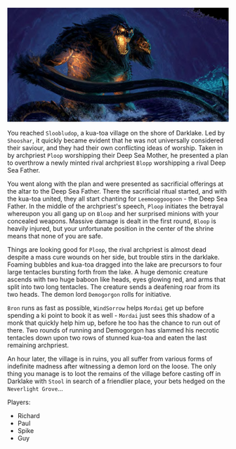 ![](07-demogorgon.png)

You reached `Sloobludop`, a kua-toa village on the shore of Darklake. Led by `Shooshar`, it quickly became evident that he was not universally considered their saviour, and they had their own conflicting ideas of worship. Taken in by archpriest `Ploop` worshipping their Deep Sea Mother, he presented a plan to overthrow a newly minted rival archpriest `Blopp` worshipping a rival Deep Sea Father.

 You went along with the plan and were presented as sacrificial offerings at the altar to the Deep Sea Father. There the sacrificial ritual started, and with the kua-toa united, they all start chanting for `Leemooggoogoon` - the Deep Sea Father. In the middle of the archpriest's speech, `Ploop` initiates the betrayal whereupon you all gang up on `Bloop` and her surprised minions with your concealed weapons. Massive damage is dealt in the first round, `Bloop` is heavily injured, but your unfortunate position in the center of the shrine means that none of you are safe.

Things are looking good for `Ploop`, the rival archpriest is almost dead despite a mass cure wounds on her side, but trouble stirs in the darklake. Foaming bubbles and kua-toa dragged into the lake are precursors to four large tentacles bursting forth from the lake. A huge demonic creature ascends with two huge baboon like heads, eyes glowing red, and arms that split into two long tentacles. The creature sends a deafening roar from its two heads. The demon lord `Demogorgon` rolls for initiative.

`Bron` runs as fast as possible, `WindSorrow` helps `Mordai` get up before spending a ki point to book it as well - `Mordai` just sees this shadow of a monk that quickly help him up, before he too has the chance to run out of there. Two rounds of running and Demogorgon has slammed his necrotic tentacles down upon two rows of stunned kua-toa and eaten the last remaining archpriest.

An hour later, the village is in ruins, you all suffer from various forms of indefinite madness after witnessing a demon lord on the loose. The only thing you manage is to loot the remains of the village before casting off in Darklake with `Stool` in search of a friendlier place, your bets hedged on the `Neverlight Grove`…

Players:
- Richard
- Paul
- Spike
- Guy
